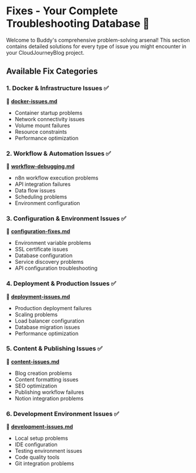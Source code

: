 # Fixes - Your Complete Troubleshooting Database 🔧

Welcome to Buddy's comprehensive problem-solving arsenal! This section contains detailed solutions for every type of issue you might encounter in your CloudJourneyBlog project.

## Available Fix Categories

### 1. Docker & Infrastructure Issues ✅
📁 **[docker-issues.md](./docker-issues.md)**
- Container startup problems
- Network connectivity issues  
- Volume mount failures
- Resource constraints
- Performance optimization

### 2. Workflow & Automation Issues ✅ 
📁 **[workflow-debugging.md](./workflow-debugging.md)**
- n8n workflow execution problems
- API integration failures
- Data flow issues
- Scheduling problems
- Environment configuration

### 3. Configuration & Environment Issues ✅
📁 **[configuration-fixes.md](./configuration-fixes.md)**
- Environment variable problems
- SSL certificate issues
- Database configuration
- Service discovery problems
- API configuration troubleshooting

### 4. Deployment & Production Issues ✅
📁 **[deployment-issues.md](./deployment-issues.md)**
- Production deployment failures
- Scaling problems
- Load balancer configuration
- Database migration issues
- Performance optimization

### 5. Content & Publishing Issues ✅
📁 **[content-issues.md](./content-issues.md)**
- Blog creation problems
- Content formatting issues
- SEO optimization
- Publishing workflow failures
- Notion integration problems

### 6. Development Environment Issues ✅
📁 **[development-issues.md](./development-issues.md)**
- Local setup problems
- IDE configuration
- Testing environment issues
- Code quality tools
- Git integration problems
